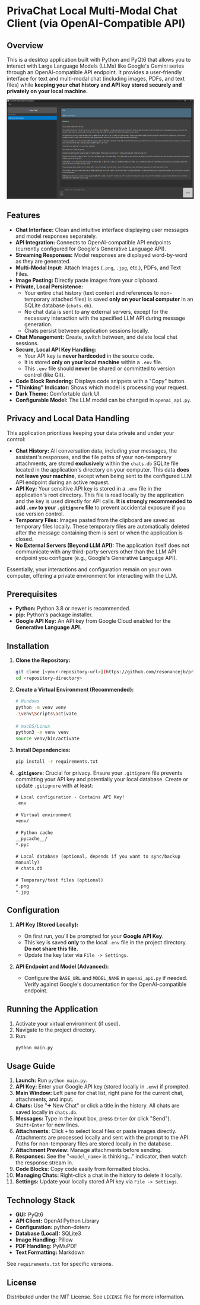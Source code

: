 # PrivaChat Local Multi-Modal Chat Client (via OpenAI-Compatible API)

## Overview

This is a desktop application built with Python and PyQt6 that allows you to interact with Large Language Models (LLMs) like Google's Gemini series through an OpenAI-compatible API endpoint. It provides a user-friendly interface for text and multi-modal chat (including images, PDFs, and text files) while **keeping your chat history and API key stored securely and privately on your local machine.**

<!-- Optional: Add a screenshot here -->
![Screenshot](image.png)

## Features

*   **Chat Interface:** Clean and intuitive interface displaying user messages and model responses separately.
*   **API Integration:** Connects to OpenAI-compatible API endpoints (currently configured for Google's Generative Language API).
*   **Streaming Responses:** Model responses are displayed word-by-word as they are generated.
*   **Multi-Modal Input:** Attach Images (`.png`, `.jpg`, etc.), PDFs, and Text Files.
*   **Image Pasting:** Directly paste images from your clipboard.
*   **Private, Local Persistence:**
    *   Your entire chat history (text content and references to non-temporary attached files) is saved **only on your local computer** in an SQLite database (`chats.db`).
    *   No chat data is sent to any external servers, except for the necessary interaction with the specified LLM API during message generation.
    *   Chats persist between application sessions locally.
*   **Chat Management:** Create, switch between, and delete local chat sessions.
*   **Secure, Local API Key Handling:**
    *   Your API key is **never hardcoded** in the source code.
    *   It is stored **only on your local machine** within a `.env` file.
    *   This `.env` file should **never** be shared or committed to version control (like Git).
*   **Code Block Rendering:** Displays code snippets with a "Copy" button.
*   **"Thinking" Indicator:** Shows which model is processing your request.
*   **Dark Theme:** Comfortable dark UI.
*   **Configurable Model:** The LLM model can be changed in `openai_api.py`.

## Privacy and Local Data Handling

This application prioritizes keeping your data private and under your control:

*   **Chat History:** All conversation data, including your messages, the assistant's responses, and the file paths of your non-temporary attachments, are stored **exclusively** within the `chats.db` SQLite file located in the application's directory on your computer. This data **does not leave your machine**, except when being sent to the configured LLM API endpoint during an active request.
*   **API Key:** Your sensitive API key is stored in a `.env` file in the application's root directory. This file is read locally by the application and the key is used directly for API calls. **It is strongly recommended to add `.env` to your `.gitignore` file** to prevent accidental exposure if you use version control.
*   **Temporary Files:** Images pasted from the clipboard are saved as temporary files locally. These temporary files are automatically deleted after the message containing them is sent or when the application is closed.
*   **No External Servers (Beyond LLM API):** The application itself does not communicate with any third-party servers other than the LLM API endpoint you configure (e.g., Google's Generative Language API).

Essentially, your interactions and configuration remain on your own computer, offering a private environment for interacting with the LLM.

## Prerequisites

*   **Python:** Python 3.8 or newer is recommended.
*   **pip:** Python's package installer.
*   **Google API Key:** An API key from Google Cloud enabled for the **Generative Language API**.

## Installation

1.  **Clone the Repository:**
    ```bash
    git clone [<your-repository-url>](https://github.com/resonancejb/privachat)
    cd <repository-directory>
    ```

2.  **Create a Virtual Environment (Recommended):**
    ```bash
    # Windows
    python -m venv venv
    .\venv\Scripts\activate

    # macOS/Linux
    python3 -m venv venv
    source venv/bin/activate
    ```

3.  **Install Dependencies:**
    ```bash
    pip install -r requirements.txt
    ```

4.  **`.gitignore`:** Crucial for privacy. Ensure your `.gitignore` file prevents committing your API key and potentially your local database. Create or update `.gitignore` with at least:
    ```
    # Local configuration - Contains API Key!
    .env

    # Virtual environment
    venv/

    # Python cache
    __pycache__/
    *.pyc

    # Local database (optional, depends if you want to sync/backup manually)
    # chats.db

    # Temporary/test files (optional)
    *.png
    *.jpg
    ```

## Configuration

1.  **API Key (Stored Locally):**
    *   On first run, you'll be prompted for your **Google API Key**.
    *   This key is saved **only** to the local `.env` file in the project directory. **Do not share this file.**
    *   Update the key later via `File -> Settings`.

2.  **API Endpoint and Model (Advanced):**
    *   Configure the `BASE_URL` and `MODEL_NAME` in `openai_api.py` if needed. Verify against Google's documentation for the OpenAI-compatible endpoint.

## Running the Application

1.  Activate your virtual environment (if used).
2.  Navigate to the project directory.
3.  Run:
    ```bash
    python main.py
    ```

## Usage Guide

1.  **Launch:** Run `python main.py`.
2.  **API Key:** Enter your Google API key (stored locally in `.env`) if prompted.
3.  **Main Window:** Left pane for chat list, right pane for the current chat, attachments, and input.
4.  **Chats:** Use "➕ New Chat" or click a title in the history. All chats are saved locally in `chats.db`.
5.  **Messages:** Type in the input box, press `Enter` (or click "Send"). `Shift+Enter` for new lines.
6.  **Attachments:** Click `+` to select local files or paste images directly. Attachments are processed locally and sent with the prompt to the API. Paths for non-temporary files are stored locally in the database.
7.  **Attachment Preview:** Manage attachments before sending.
8.  **Responses:** See the "`<model_name>` is thinking..." indicator, then watch the response stream in.
9.  **Code Blocks:** Copy code easily from formatted blocks.
10. **Managing Chats:** Right-click a chat in the history to delete it locally.
11. **Settings:** Update your locally stored API key via `File -> Settings`.

## Technology Stack

*   **GUI:** PyQt6
*   **API Client:** OpenAI Python Library
*   **Configuration:** python-dotenv
*   **Database (Local):** SQLite3
*   **Image Handling:** Pillow
*   **PDF Handling:** PyMuPDF
*   **Text Formatting:** Markdown

See `requirements.txt` for specific versions.

## License

Distributed under the MIT License. See `LICENSE` file for more information.
